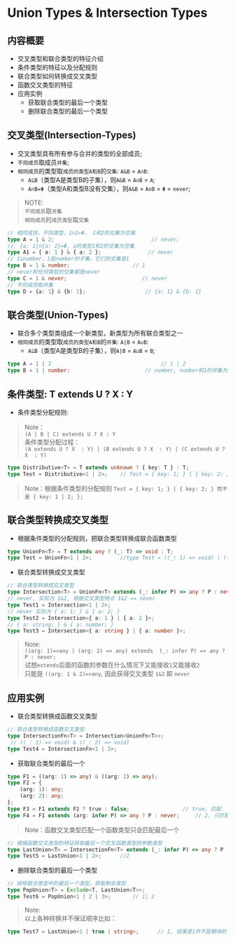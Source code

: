 # Union Types & Intersection Types

## 内容概要

- 交叉类型和联合类型的特征介绍  
- 条件类型的特征以及分配规则  
- 联合类型如何转换成交叉类型  
- 函数交叉类型的特征  
- 应用实例
  - 获取联合类型的最后一个类型
  - 删除联合类型的最后一个类型

## 交叉类型(Intersection-Types)  

- 交叉类型具有所有参与合并的类型的全部成员;
- `不同成员`取成员`并集`;
- `相同成员`的类型取`成员的类型A和B`的`交集`: `A&B` = `A∩B`:
  - `A⊆B`（类型A是类型B的子集），则`A&B` = `A∩B` = `A`;
  - `A∩B=Φ`（类型A和类型B没有交集），则`A&B` = `A∩B` = `Φ` = `never`;

> NOTE:  
> `不同成员`取`并集`  
> `相同成员`的`成员类型`取`交集`

```ts
// 相同成员，不同类型，1∩2=Φ， 1和2的交集为空集
type A = 1 & 2;                               // never,
//  {a: 1}∩{a: 2}=Φ, a的类型1和2的交集为空集
type A1 = { a: 1 } & { a: 2 };               // never
// 1⊆number，1是number的子集，它们的交集是1
type B = 1 & number;                    // 1
// never和任何类型的交集都是never
type C = 1 & never;                        // never
// 不同成员取并集
type D = {a: 1} & {b: 1};                   // {a: 1} & {b: 1}
```

## 联合类型(Union-Types)

- 联合多个类型类组成一个新类型，新类型为所有联合类型之一
- `相同成员`的类型取`成员的类型A和B`的`并集`: `A|B` = `A∪B`:
  - `A⊆B`（类型A是类型B的子集），则`A|B` = `A∪B` = `B`;

```ts
type A = 1 | 2                                   // 1 | 2
type B = 1 | number;                        // number, number和1的并集为number
```

## 条件类型: T extends U ? X : Y

- 条件类型分配规则:  

>Note：  
> ` (A | B | C) extends U ? X : Y `  
> 条件类型分配过程：  
> `(A extends U ? X  : Y) | (B extends U ? X  : Y) | (C extends U ? X  : Y)`

```ts
type Distributive<T> = T extends unknown ? { key: T } : T;
type Test = Distributive<1 | 2>;    // Test = { key: 1; } | { key: 2; }
```

> Note：根据条件类型的分配规则 `Test = { key: 1; } | { key: 2; } 而不是 { key: 1 | 2; };`

## 联合类型转换成交叉类型

- 根据条件类型的分配规则，把联合类型转换成联合函数类型

```ts
type UnionFn<T> = T extends any ? (_: T) => void : T;
type Test = UnionFn<1 | 2>;         //type Test = ((_: 1) => void) | ((_: 2) => void)
```

- 联合类型转换成交叉类型

```ts
// 联合类型转换成交叉类型
type Intersection<T> = UnionFn<T> extends (_: infer P) => any ? P : never;
// never, 实际为 1&2, 根据交叉类型特点 1&2 == never
type Test1 = Intersection<1 | 2>;
// never 实际为 { a: 1; } & { a: 2; }
type Test2 = Intersection<{ a: 1 } | { a: 2 }>;
// { a: string; } & { a: number; }
type Test3 = Intersection<{ a: string } | { a: number }>;
```

> Note:  
> `((arg: 1)=>any | (arg: 2) => any) extends  (_: infer P) => any ? P : never;`  
> 试想`extends`后面的函数的参数在什么情况下又能接收`1`又能接收`2`  
> 只能是 `((arg: 1 & 2)=>any`, 因此获得交叉类型 `1&2` 即 `never`

## 应用实例

- 联合类型转换成函数交叉类型

```ts
// 联合类型转换成函数交叉类型
type IntersectionFn<T> = Intersection<UnionFn<T>>;
 // ((_: 1) => void) & ((_: 2) => void)
type Test4 = IntersectionFn<1 | 2>;
```

- 获取联合类型的最后一个
  
```ts
type F1 = ((arg: 1) => any) & ((arg: 2) => any);
type F2 = {
    (arg: 1): any;
    (arg: 2): any;
};
type F3 = F1 extends F2 ? true : false;                 // true, 匹配
type F4 = F1 extends (arg: infer P) => any ? P : never;     // 2, 只匹配最后一个
```  

> Note：函数交叉类型匹配一个函数类型只会匹配最后一个

```ts
// 根据函数交叉类型的特征获取最后一个交叉函数类型的参数类型
type LastUnion<T> = IntersectionFn<T> extends (_: infer P) => any ? P : never;
type Test5 = LastUnion<1 | 2>;      //2
```

- 删除联合类型的最后一个类型

```ts
// 排除联合类型中的最后一个类型，获取剩余类型
type PopUnion<T> = Exclude<T, LastUnion<T>>;
type Test6 = PopUnion<1 | 2 | 3>;       // 1| 2
```

> Note:  
> 以上各种转换并不保证顺序比如：  

```ts
type Test7 = LastUnion<1 | true | string>;      // 1, 结果是1并不是期待的 string
```
